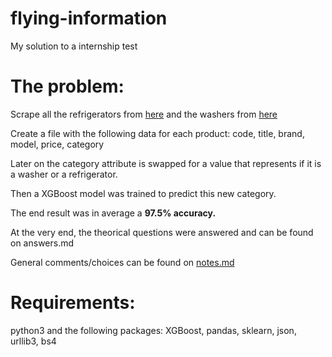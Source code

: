# flying-information
My solution to a internship test

# The problem:
Scrape all the refrigerators from [here](https://www.magazineluiza.com.br/geladeira-refrigerador/eletrodomesticos/s/ed/refr/) and the washers from [here](https://www.magazineluiza.com.br/lavadora-de-roupas-lava-e-seca/eletrodomesticos/s/ed/ela1/)

Create a file with the following data for each product:	code, title, brand, model, price, category

Later on the category attribute is swapped for a value that represents if it is a washer or a refrigerator.

Then a XGBoost model was trained to predict this new category.

The end result was in average a **97.5% accuracy.**

At the very end, the theorical questions were answered and can be found on answers.md

General comments/choices can be found on [notes.md](https://github.com/BrunoGomesCoelho/flying-information/blob/master/notes.md)

# Requirements:
python3 and the following packages: XGBoost, pandas, sklearn, json, urllib3, bs4
